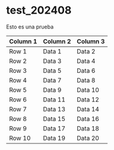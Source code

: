 # test_202408
Esto es una prueba

| Column 1 | Column 2 | Column 3 |
|----------|----------|----------|
| Row 1    | Data 1   | Data 2   |
| Row 2    | Data 3   | Data 4   |
| Row 3    | Data 5   | Data 6   |
| Row 4    | Data 7   | Data 8   |
| Row 5    | Data 9   | Data 10  |
| Row 6    | Data 11  | Data 12  |
| Row 7    | Data 13  | Data 14  |
| Row 8    | Data 15  | Data 16  |
| Row 9    | Data 17  | Data 18  |
| Row 10   | Data 19  | Data 20  |
